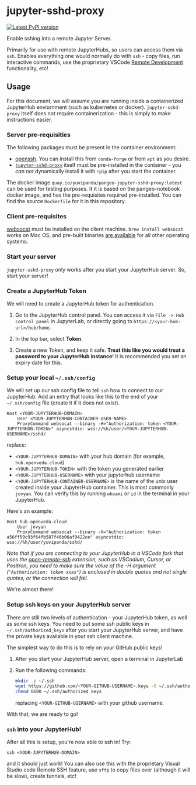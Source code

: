 # jupyter-sshd-proxy

[![Latest PyPI version](https://img.shields.io/pypi/v/jupyter-sshd-proxy?logo=pypi)](https://pypi.python.org/pypi/jupyter-sshd-proxy)

Enable sshing into a remote Jupyter Server.

Primarily for use with remote JupyterHubs, so users can access them via `ssh`. Enables everything
one would normally do with `ssh` - copy files, run interactive commands, use the proprietary
VSCode [Remote Development](https://code.visualstudio.com/docs/remote/ssh) functionality, etc!

## Usage

For this document, we will assume you are running inside a containerized JupyterHub enviornment
(such as kubernetes or docker). `jupyter-sshd-proxy` itself does not require
containerization - this is simply to make instructions easier.

### Server pre-requisities

The following packages must be present in the container environment:

- [openssh](https://www.openssh.com/). You can install this from `conda-forge` or from `apt`
  as you desire.
- [`jupyter-sshd-proxy`](https://pypi.org/project/jupyter-sshd-proxy/) itself must be pre-installed in the container - you *can not* dynamically
  install it with `!pip` after you start the container.

The docker image `quay.io/yuvipanda/pangeo-jupyter-sshd-proxy:latest` can be used
for testing purposes. It it is based on the pangeo-notebook docker image, and has
the pre-requisites required pre-installed. You can find the source `Dockerfile` for
it in this repository.

### Client pre-requisites

[websocat](https://github.com/vi/websocat) must be installed on the client machine.
`brew install websocat` works on Mac OS, and pre-built binaries [are available](https://github.com/vi/websocat/releases)
for all other operating systems.

### Start your server

`jupyter-sshd-proxy` only works after you start your JupyterHub server. So, start your server!

### Create a JupyterHub Token

We will need to create a JupyterHub token for authentication.

1. Go to the JupyterHub control panel. You can access it via `File -> Hub control panel` in
   JupyterLab, or directly going to `https://<your-hub-url>/hub/home`.

2. In the top bar, select **Token**.

3. Create a new Token, and keep it safe. **Treat this like you would treat a password to your
   JupyterHub instance**! It is recommended you set an expiry date for this.

### Setup your local `~/.ssh/config`

We will set up our ssh config file to tell `ssh` how to connect to our JupyterHub. Add
an entry that looks like this to the end of your `~/.ssh/config` file (create it if it
does not exist).

```
Host <YOUR-JUPYTERHUB-DOMAIN>
    User <YOUR-JUPYTERHUB-CONTAINER-USER-NAME>
    ProxyCommand websocat --binary -H="Authorization: token <YOUR-JUPYTERHUB-TOKEN>" asyncstdio: wss://%h/user/<YOUR-JUPYTERHUB-USERNAME>/sshd/
```

replace:

 - `<YOUR-JUPYTERHUB-DOMAIN>` with your hub domain (for example, `hub.openveda.cloud`)
 - `<YOUR-JUPYTERHUB-TOKEN>` with the token you generated earlier
 - `<YOUR-JUPYTERHUB-USERNAME>` with your jupyterhub username
 - `<YOUR-JUPYTERHUB-CONTAINER-USERNAME>` is the name of the unix user created inside your JupyterHub container. This is most
    commonly `jovyan`. You can verify this by running `whoami` or `id` in the terminal in your JupyterHub.

Here's an example:

```
Host hub.openveda.cloud
    User jovyan
    ProxyCommand websocat --binary -H="Authorization: token a56ff59c93f64fb587f46b06af9422ee" asyncstdio: wss://%h/user/yuvipanda/sshd/
```

*Note that if you are connecting to your JupyterHub in a VSCode fork that uses the 
[open-remote-ssh](https://github.com/jeanp413/open-remote-ssh) extension, such as VSCodium, Cursor, or Positron,
you need to make sure the value of the -H argument (`"Authorization: token xxxx"`) is enclosed in double 
quotes and not single quotes, or the connection will fail.*

We're almost there!

### Setup ssh keys on your JupyterHub server

There are still two levels of authentication - your JupyterHub token, as well as some ssh keys. You need to put some ssh public keys
in `~/.ssh/authorized_keys` after you start your JupyterHub server, and have the private keys available in your ssh client machine.

The simplest way to do this is to rely on your GitHub public keys!

1. After you start your JupyterHub server, open a terminal in JupyterLab
2. Run the following commands:

   ```bash
   mkdir -p ~/.ssh
   wget https://github.com/<YOUR-GITHUB-USERNAME>.keys -O ~/.ssh/authorized_keys
   chmod 0600 ~/.ssh/authorized_keys
   ```

   replacing `<YOUR-GITHUB-USERNAME>` with your github username.

With that, we are ready to go!

### `ssh` into your JupyterHub!

After all this is setup, you're now able to ssh in! Try:

```
ssh <YOUR-JUPYTERHUB-DOMAIN>
```

and it should just work! You can also use this with the proprietary Visual Studio code Remote SSH feature,
use `sftp` to copy files over (although it will be slow), create tunnels, etc!
